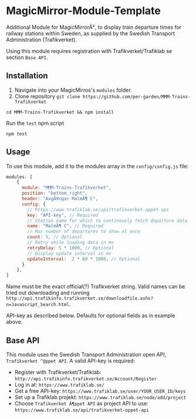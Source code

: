 # MagicMirror-Module-Template
Additional Module for MagicMirrorÂ², to display train departure times for railway stations within Sweden, as supplied by the Swedish Transport Administration (Trafikverket).

Using this module requires registration with Trafikverket/Trafiklab se section `Base API`.

## Installation

1. Navigate into your MagicMirros's `modules` folder.
2. Clone repository `git clone https://github.com/per-garden/MMM-Trains-Trafikverket`

```
cd MMM-Trains-Trafikverket && npm install
```

Run the `test` npm script
```
npm test
```

## Usage

To use this module, add it to the modules array in the `config/config.js` file:

````javascript
modules: [
    {
      module: "MMM-Trains-Trafikverket",
      position: "bottom_right",
      header: "AvgÃ¥ngar MalmÃ¶ C",
      config: {
        // https://www.trafiklab.se/api/trafikverket-oppet-api
        key: "API-key", // Required
        // Station name for which to continously fetch departure data
        name: "MalmÃ¶ C", // Required
        // Max number of departures to show at once
        count: 5, // Optional
        // Retry while loading data in ms
        retryDelay: 5 * 1000, // Optional
        // Display update interval in ms
        updateInterval:  2 * 60 * 1000, // Optional
      }
    },
]
````

Name must be the exact official(?) Trafikverket string. Valid names can be tried out downloading and running `http://api.trafikinfo.trafikverket.se/downloadfile.ashx?n=Javascript_Search.html`.

API-key as described below. Defaults for optional fields as in example above.

## Base API

This module uses the Swedish Transport Administration open API, `Trafikverket ^@ppet API`. A valid API-key is required:

 - Register with Trafikverket/Trafiklab: `http://api.trafikinfo.trafikverket.se/Account/Register`
 - Log in at: `https://www.trafiklab.se/`
 - Get a free API-key: `https://www.trafiklab.se/user/YOUR_USER_ID/keys`
 - Set up a Trafiklab projekt: `https://www.trafiklab.se/node/add/project`
 - Choose `Trafikverket Ã¶ppet API` as project API to use: `https://www.trafiklab.se/api/trafikverket-oppet-api`

